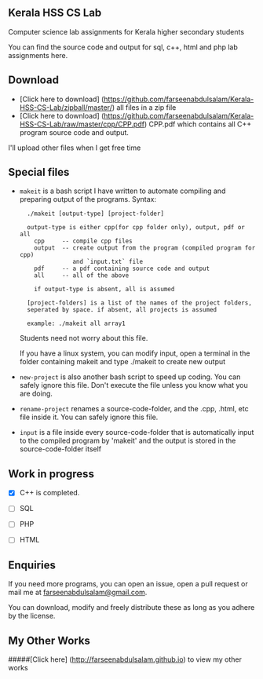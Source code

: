 
## Kerala HSS CS Lab
Computer science lab assignments for Kerala higher secondary students

You can find the source code and output for sql, c++, html and php lab assignments here.

## Download
 * [Click here to download] (https://github.com/farseenabdulsalam/Kerala-HSS-CS-Lab/zipball/master/) all files in a zip file
 * [Click here to download] (https://github.com/farseenabdulsalam/Kerala-HSS-CS-Lab/raw/master/cpp/CPP.pdf) CPP.pdf which contains all C++ program source code and output.

 I'll upload other files when I get free time

## Special files
* `makeit` is a bash script I have written to automate compiling and preparing output of the programs.
  Syntax:
  ```
    ./makeit [output-type] [project-folder]

    output-type is either cpp(for cpp folder only), output, pdf or all
      cpp     -- compile cpp files
      output  -- create output from the program (compiled program for cpp)
                 and `input.txt` file
      pdf     -- a pdf containing source code and output
      all     -- all of the above

      if output-type is absent, all is assumed

    [project-folders] is a list of the names of the project folders,
    seperated by space. if absent, all projects is assumed

    example: ./makeit all array1
  ```
  Students need not worry about this file.

  If you have a linux system, you can modify input, open a terminal in the folder containing makeit and type ./makeit to create new output

* `new-project` is also another bash script to speed up coding. You can safely ignore this file. Don't execute the file unless you know what you are doing.
* `rename-project` renames a source-code-folder, and the .cpp, .html, etc file inside it. You can safely ignore this file.
* `input` is a file inside every source-code-folder that is automatically input to the compiled program by 'makeit' and the output is stored in the source-code-folder itself


## Work in progress
- [x] C++ is completed.
- [ ] SQL
- [ ] PHP
- [ ] HTML


## Enquiries
If you need more programs, you can open an issue, open a pull request or mail me at farseenabdulsalam@gmail.com.

You can download, modify and freely distribute these as long as you adhere by the license.

## My Other Works
#####[Click here] (http://farseenabdulsalam.github.io) to view my other works
